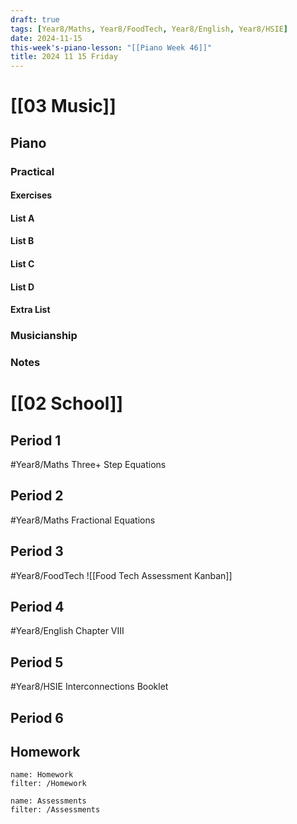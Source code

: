 ```yaml
---
draft: true
tags: [Year8/Maths, Year8/FoodTech, Year8/English, Year8/HSIE]
date: 2024-11-15
this-week's-piano-lesson: "[[Piano Week 46]]"
title: 2024 11 15 Friday
---
```

 
# [[03 Music]]
## Piano
### Practical
#### Exercises

#### List A

#### List B

#### List C

#### List D

#### Extra List

### Musicianship

### Notes 


# [[02 School]]
## Period 1
#Year8/Maths
Three+ Step Equations
## Period 2
#Year8/Maths
Fractional Equations
## Period 3
#Year8/FoodTech 
![[Food Tech Assessment Kanban]]
## Period 4
#Year8/English
Chapter VIII
## Period 5
#Year8/HSIE 
Interconnections Booklet
## Period 6

## Homework
```todoist
name: Homework
filter: /Homework
``` 

```todoist
name: Assessments
filter: /Assessments
```